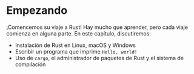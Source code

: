 # Empezando

¡Comencemos su viaje a Rust! Hay mucho que aprender, pero
cada viaje comienza en alguna parte. En este capítulo, discutiremos:

* Instalación de Rust en Linux, macOS y Windows
* Escribir un programa que imprime `Hello, world!`
* Uso de `cargo`, el administrador de paquetes de Rust y
 el sistema de compilación
